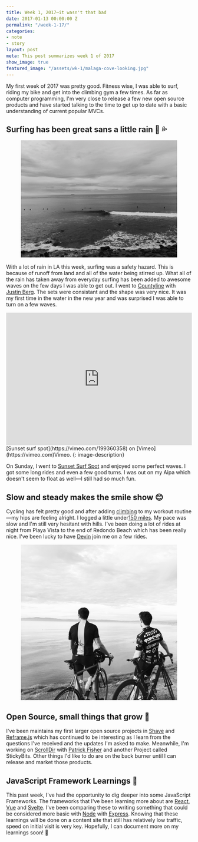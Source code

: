 ```yaml
---
title: Week 1, 2017—it wasn't that bad
date: 2017-01-13 00:00:00 Z
permalink: "/week-1-17/"
categories:
- note
- story
layout: post
meta: This post summarizes week 1 of 2017
show_image: true
featured_image: "/assets/wk-1/malaga-cove-looking.jpg"
---
```


My first week of 2017 was pretty good. Fitness wise, I was able to surf, riding my bike and get into the climbing gym a few times. As far as computer programming, I'm very close to release a few new open source products and have started talking to the time to get up to date with a basic understanding of current popular MVCs. 

## Surfing has been great sans a little rain 🌊 💦

<figure class="width--content">
  <img src="/assets/wk-1/countyline-surfing.jpg" alt="Countyline surf, January 7, 2017" />
</figure>

With a lot of rain in LA this week, surfing was a safety hazard. This is because of runoff from land and all of the water being stirred up. What all of the rain has taken away from everyday surfing has been added to awesome waves on the few days I was able to get out. I went to [Countyline](http://www.surfline.com/surf-report/county-line-southern-california_4203/) with [Justin Berg](http://justinintime.com/). The sets were consistant and the shape was very nice. It was my first time in the water in the new year and was surprised I was able to turn on a few waves. 

<iframe src="https://player.vimeo.com/video/199360358" width="640" height="360" frameborder="0" webkitallowfullscreen mozallowfullscreen allowfullscreen style="display: block; margin-right: auto; margin-left: auto; max-height: 360px; height: 50vw; max-width: 100%;"></iframe>
[Sunset surf spot](https://vimeo.com/199360358) on [Vimeo](https://vimeo.com)Vimeo.
{: image-description}

On Sunday, I went to [Sunset Surf Spot](http://www.surfline.com/surf-report/sunset-beach-southern-california_119813/) and enjoyed some perfect waves. I got some long rides and even a few good turns. I was out on my Aipa which doesn't seem to float as well—I still had so much fun.

## Slow and steady makes the smile show 😊

Cycling has felt pretty good and after adding [climbing](https://touchstoneclimbing.com/cliffs-of-id/) to my workout routine—my hips are feeling alright. I logged a little under[150 miles](https://www.strava.com/athletes/722335#interval?interval=201701&interval_type=week&chart_type=miles&year_offset=0). My pace was slow and I'm still very hesitant with hills. I've been doing a lot of rides at night from Playa Vista to the end of Redondo Beach which has been really nice. I've been lucky to have [Devin](https://twitter.com/D_fman) join me on a few rides. 

<figure>
  <img src="/assets/wk-1/malaga-cove-cycling.jpg" alt="Cycling in Malaga Cove, January 8, 2017" />
</figure>

## Open Source, small things that grow 🌱

I've been maintains my first larger open source projects in [Shave](https://github.com/dollarshaveclub/shave) and [Reframe.js](https://github.com/dollarshaveclub/reframe.js) which has continued to be interesting as I learn from the questions I've received and the updates I'm asked to make. Meanwhile, I'm working on [ScrollDir](https://github.com/dollarshaveclub/scrolldir/stargazers) with [Patrick Fisher](https://github.com/pwfisher) and another Project called StickyBits. Other things I'd like to do are on the back burner until I can release and market those products.

## JavaScript Framework Learnings 🦄

This past week, I've had the opportunity to dig deeper into some JavaScript Frameworks. The frameworks that I've been learning more about are [React](https://facebook.github.io/react/), [Vue](https://vuejs.org/) and [Svelte](https://svelte.technology/). I've been comparing these to writing something that could be considered more basic with [Node](https://nodejs.org/en/) with [Express](http://expressjs.com/). Knowing that these learnings will be done on a content site that still has relatively low traffic, speed on initial visit is very key. Hopefully, I can document more on my learnings soon! 🐥
